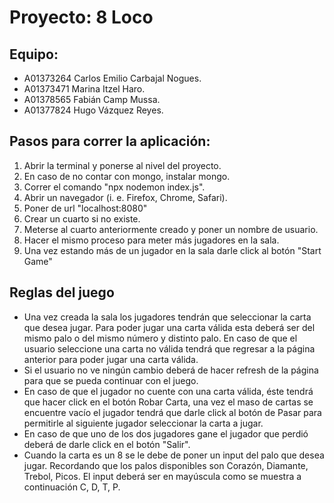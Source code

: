 # Proyecto: 8 Loco

## Equipo:
* A01373264 Carlos Emilio Carbajal Nogues.
* A01373471 Marina Itzel Haro.
* A01378565 Fabián Camp Mussa.
* A01377824 Hugo Vázquez Reyes.

## Pasos para correr la aplicación:

1. Abrir la terminal y ponerse al nivel del proyecto.
2. En caso de no contar con mongo, instalar mongo.
3. Correr el comando "npx nodemon index.js".
4. Abrir un navegador (i. e. Firefox, Chrome, Safari).
5. Poner de url "localhost:8080"
6. Crear un cuarto si no existe.
7. Meterse al cuarto anteriormente creado y poner un nombre de usuario.
8. Hacer el mismo proceso para meter más jugadores en la sala.
9. Una vez estando más de un jugador en la sala darle click al botón "Start Game"

## Reglas del juego
* Una vez creada la sala los jugadores tendrán que seleccionar la carta que desea jugar. Para poder jugar una carta válida esta deberá ser del mismo palo o del mismo número y distinto palo. En caso de que el usuario seleccione una carta no válida tendrá que regresar a la página anterior para poder jugar una carta válida.
* Si el usuario no ve ningún cambio deberá de hacer refresh de la página para que se pueda continuar con el juego.
* En caso de que el jugador no cuente con una carta válida, éste tendrá que hacer click en el botón Robar Carta, una vez el maso de cartas se encuentre vacío el jugador tendrá que darle click al botón de Pasar para permitirle al siguiente jugador seleccionar la carta a jugar.
* En caso de que uno de los dos jugadores gane el jugador que perdió deberá de darle click en el botón "Salir".
* Cuando la carta es un 8 se le debe de poner un input del palo que desea jugar. Recordando que los palos disponibles son Corazón, Diamante, Trebol, Picos. El input deberá ser en mayúscula como se muestra a continuación C, D, T, P.